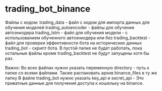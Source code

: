 # trading_bot_binance

Файлы с кодом:
trading_data - файл с кодом для импорта данных для обучения моделей
trading_autoencoder - файлы для обучения автоэнкодера
trading_lstm - файл для обучения модели - с использованием обученного автоэнкодера или без
trading_backtest - файл для проверки эффективности бота на исторических данных
trading_bot - скрипт бота. В пустой папке не будет работать, пока остальные файлы кроме trading_backtest не будут запущены хотя бы раз.

Важно:
Во всех файлах нужно указать переменную directory - путь к папке со всеми файлами. Также распаковать архив binance_files в ту же папку
В файле trading_bot нужно указать key_api и secret_api - Это приватные данные для получения доступа к кошельку на binance.
